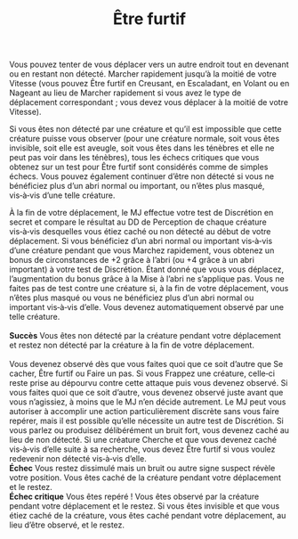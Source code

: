﻿---
# ATTENTION : Ne modifiez pas ce fichier
# Ce fichier est généré automatiquement par un script d'après les données du module Foundry VTT officiel et de sa traduction
title: Être furtif
titleEn: Sneak
id: VMozDqMMuK5kpoX4
group: actions
---
<p><span>Vous pouvez tenter de vous déplacer vers un autre endroit tout en devenant ou en restant non détecté. Marcher rapidement jusqu’à la moitié de votre Vitesse (vous pouvez Être furtif en Creusant, en Escaladant, en Volant ou en Nageant au lieu de Marcher rapidement si vous avez le type de déplacement correspondant ; vous devez vous déplacer à la moitié de votre Vitesse).<br></span></p><p><span>Si vous êtes non détecté par une créature et qu’il est impossible que cette créature puisse vous observer (pour une créature normale, soit vous êtes invisible, soit elle est aveugle, soit vous êtes dans les ténèbres et elle ne peut pas voir dans les ténèbres), tous les échecs critiques que vous obtenez sur un test pour Être furtif sont considérés comme de simples échecs. Vous pouvez également continuer d’être non détecté si vous ne bénéficiez plus d’un abri normal ou important, ou n’êtes plus masqué, vis‑à‑vis d’une telle créature.</span></p><p><span>À la fin de votre déplacement, le MJ effectue votre test de Discrétion en secret et compare le résultat au DD de Perception de chaque créature vis‑à‑vis desquelles vous étiez caché ou non détecté au début de votre déplacement. Si vous bénéficiez d’un abri normal ou important vis‑à‑vis d’une créature pendant que vous Marchez rapidement, vous obtenez un bonus de circonstances de +2 grâce à l’abri (ou +4 grâce à un abri important) à votre test de Discrétion. Étant donné que vous vous déplacez, l’augmentation du bonus grâce à la Mise à l’abri ne s’applique pas. Vous ne faites pas de test contre une créature si, à la fin de votre déplacement, vous n’êtes plus masqué ou vous ne bénéficiez plus d’un abri normal ou important vis‑à‑vis d’elle. Vous devenez automatiquement observé par une telle créature.<br><br><strong>Succès</strong> Vous êtes non détecté par la créature pendant votre déplacement et restez non détecté par la créature à la fin de votre déplacement.<br><br>Vous devenez observé dès que vous faites quoi que ce soit d’autre que Se cacher, Être furtif ou Faire un pas. Si vous Frappez une créature, celle‑ci reste prise au dépourvu contre cette attaque puis vous devenez observé. Si vous faites quoi que ce soit d’autre, vous devenez observé juste avant que vous n’agissiez, à moins que le MJ n’en décide autrement. Le MJ peut vous autoriser à accomplir une action particulièrement discrète sans vous faire repérer, mais il est possible qu’elle nécessite un autre test de Discrétion. Si vous parlez ou produisez délibérément un bruit fort, vous devenez caché au lieu de non détecté. Si une créature Cherche et que vous devenez caché vis‑à‑vis d’elle suite à sa recherche, vous devez Être furtif si vous voulez redevenir non détecté vis‑à‑vis d’elle.<br><strong>Échec</strong> Vous restez dissimulé mais un bruit ou autre signe suspect révèle votre position. Vous êtes caché de la créature pendant votre déplacement et le restez.<br><strong>Échec critique</strong> Vous êtes repéré ! Vous êtes observé par la créature pendant votre déplacement et le restez. Si vous êtes invisible et que vous étiez caché de la créature, vous êtes caché pendant votre déplacement, au lieu d’être observé, et le restez.</span></p>
